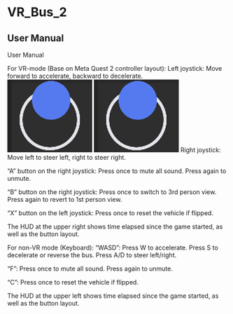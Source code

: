 # VR_Bus_2
## User Manual
User Manual

For VR-mode (Base on Meta Quest 2 controller layout):
Left joystick: Move forward to accelerate, backward to decelerate.
![alt text](image.png)  ![alt text](image-1.png)
Right joystick: Move left to steer left, right to steer right.
  
“A” button on the right joystick: Press once to mute all sound. Press again to unmute.
 
“B” button on the right joystick: Press once to switch to 3rd person view. Press again to revert to 1st person view.
 
“X” button on the left joystick: Press once to reset the vehicle if flipped.
 
The HUD at the upper right shows time elapsed since the game started, as well as the button layout.
 
For non-VR mode (Keyboard):
“WASD”: Press W to accelerate. Press S to decelerate or reverse the bus.
Press A/D to steer left/right.
 
“F”: Press once to mute all sound. Press again to unmute.

 
“C”: Press once to reset the vehicle if flipped.
 
The HUD at the upper left shows time elapsed since the game started, as well as the button layout.
 
